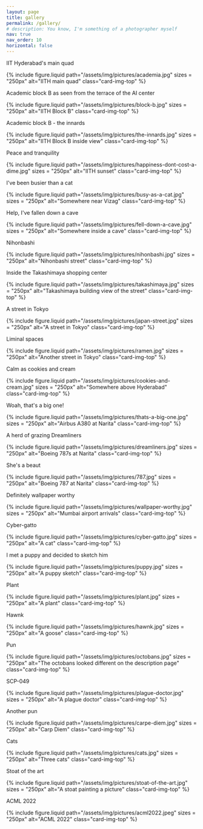 ```yaml
---
layout: page
title: gallery
permalink: /gallery/
# description: You know, I'm something of a photographer myself
nav: true
nav_order: 10
horizontal: false
---
```


<div class="picture-container">
<p>IIT Hyderabad's main quad</p>
{%
    include figure.liquid
    path="/assets/img/pictures/academia.jpg"
    sizes = "250px"
    alt="IITH main quad"
    class="card-img-top"
%}
</div>

<div class="picture-container">
<p>Academic block B as seen from the terrace of the AI center</p>
{%
    include figure.liquid
    path="/assets/img/pictures/block-b.jpg"
    sizes = "250px"
    alt="IITH Block B"
    class="card-img-top"
%}
</div>

<div class="picture-container">
<p>Academic block B - the innards</p>
{%
    include figure.liquid
    path="/assets/img/pictures/the-innards.jpg"
    sizes = "250px"
    alt="IITH Block B inside view"
    class="card-img-top"
%}
</div>

<div class="picture-container">
<p>Peace and tranquility</p>
{%
    include figure.liquid
    path="/assets/img/pictures/happiness-dont-cost-a-dime.jpg"
    sizes = "250px"
    alt="IITH sunset"
    class="card-img-top"
%}
</div>

<div class="picture-container">
<p>I've been busier than a cat</p>
{%
    include figure.liquid
    path="/assets/img/pictures/busy-as-a-cat.jpg"
    sizes = "250px"
    alt="Somewhere near Vizag"
    class="card-img-top"
%}
</div>

<div class="picture-container">
<p>Help, I've fallen down a cave</p>
{%
    include figure.liquid
    path="/assets/img/pictures/fell-down-a-cave.jpg"
    sizes = "250px"
    alt="Somewhere inside a cave"
    class="card-img-top"
%}
</div>

<div class="picture-container">
<p>Nihonbashi</p>
{%
    include figure.liquid
    path="/assets/img/pictures/nihonbashi.jpg"
    sizes = "250px"
    alt="Nihonbashi street"
    class="card-img-top"
%}
</div>

<div class="picture-container">
<p>Inside the Takashimaya shopping center</p>
{%
    include figure.liquid
    path="/assets/img/pictures/takashimaya.jpg"
    sizes = "250px"
    alt="Takashimaya building view of the street"
    class="card-img-top"
%}
</div>

<div class="picture-container">
<p>A street in Tokyo</p>
{%
    include figure.liquid
    path="/assets/img/pictures/japan-street.jpg"
    sizes = "250px"
    alt="A street in Tokyo"
    class="card-img-top"
%}
</div>

<div class="picture-container">
<p>Liminal spaces</p>
{%
    include figure.liquid
    path="/assets/img/pictures/ramen.jpg"
    sizes = "250px"
    alt="Another street in Tokyo"
    class="card-img-top"
%}
</div>

<div class="picture-container">
<p>Calm as cookies and cream</p>
{%
    include figure.liquid
    path="/assets/img/pictures/cookies-and-cream.jpg"
    sizes = "250px"
    alt="Somewhere above Hyderabad"
    class="card-img-top"
%}
</div>

<div class="picture-container">
<p>Woah, that's a big one!</p>
{%
    include figure.liquid
    path="/assets/img/pictures/thats-a-big-one.jpg"
    sizes = "250px"
    alt="Airbus A380 at Narita"
    class="card-img-top"
%}
</div>

<div class="picture-container">
<p>A herd of grazing Dreamliners</p>
{%
    include figure.liquid
    path="/assets/img/pictures/dreamliners.jpg"
    sizes = "250px"
    alt="Boeing 787s at Narita"
    class="card-img-top"
%}
</div>

<div class="picture-container">
<p>She's a beaut</p>
{%
    include figure.liquid
    path="/assets/img/pictures/787.jpg"
    sizes = "250px"
    alt="Boeing 787 at Narita"
    class="card-img-top"
%}
</div>

<div class="picture-container">
<p>Definitely wallpaper worthy</p>
{%
    include figure.liquid
    path="/assets/img/pictures/wallpaper-worthy.jpg"
    sizes = "250px"
    alt="Mumbai airport arrivals"
    class="card-img-top"
%}
</div>

<div class="picture-container">
<p>Cyber-gatto</p>
{%
    include figure.liquid
    path="/assets/img/pictures/cyber-gatto.jpg"
    sizes = "250px"
    alt="A cat"
    class="card-img-top"
%}
</div>

<div class="picture-container">
<p>I met a puppy and decided to sketch him</p>
{%
    include figure.liquid
    path="/assets/img/pictures/puppy.jpg"
    sizes = "250px"
    alt="A puppy sketch"
    class="card-img-top"
%}
</div>

<div class="picture-container">
<p>Plant</p>
{%
    include figure.liquid
    path="/assets/img/pictures/plant.jpg"
    sizes = "250px"
    alt="A plant"
    class="card-img-top"
%}
</div>

<div class="picture-container">
<p>Hawnk</p>
{%
    include figure.liquid
    path="/assets/img/pictures/hawnk.jpg"
    sizes = "250px"
    alt="A goose"
    class="card-img-top"
%}
</div>

<div class="picture-container">
<p>Pun</p>
{%
    include figure.liquid
    path="/assets/img/pictures/octobans.jpg"
    sizes = "250px"
    alt="The octobans looked different on the description page"
    class="card-img-top"
%}
</div>

<div class="picture-container">
<p>SCP-049</p>
{%
    include figure.liquid
    path="/assets/img/pictures/plague-doctor.jpg"
    sizes = "250px"
    alt="A plague doctor"
    class="card-img-top"
%}
</div>

<div class="picture-container">
<p>Another pun</p>
{%
    include figure.liquid
    path="/assets/img/pictures/carpe-diem.jpg"
    sizes = "250px"
    alt="Carp Diem"
    class="card-img-top"
%}
</div>

<div class="picture-container">
<p>Cats</p>
{%
    include figure.liquid
    path="/assets/img/pictures/cats.jpg"
    sizes = "250px"
    alt="Three cats"
    class="card-img-top"
%}
</div>

<div class="picture-container">
<p>Stoat of the art</p>
{%
    include figure.liquid
    path="/assets/img/pictures/stoat-of-the-art.jpg"
    sizes = "250px"
    alt="A stoat painting a picture"
    class="card-img-top"
%}
</div>

<div class="picture-container">
<p>ACML 2022</p>
{%
    include figure.liquid
    path="/assets/img/pictures/acml2022.jpeg"
    sizes = "250px"
    alt="ACML 2022"
    class="card-img-top"
%}
</div>

